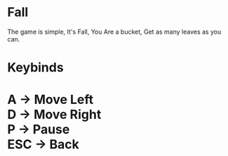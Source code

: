 <h1>Fall</h1>
The game is simple, It's Fall, You Are a bucket, Get as many leaves as you can.
<h1>Keybinds<h1>
 A -> Move Left<br>
 D -> Move Right<br>
 P -> Pause<br>
 ESC -> Back
